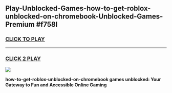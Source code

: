 
## Play-Unblocked-Games-how-to-get-roblox-unblocked-on-chromebook-Unblocked-Games-Premium #f758l
<h3>
<a href="https://premium.freeplayer.one?title=how-to-get-roblox-unblocked-on-chromebook&ref=12M">CLICK TO PLAY</a></h3>
<hr>

<h3>
<a href="https://premium.freeplayer.one?title=how-to-get-roblox-unblocked-on-chromebook&ref=12M">CLICK 2 PLAY</a>
  
</h3>

<a href="https://premium.freeplayer.one?title=how-to-get-roblox-unblocked-on-chromebook&ref=12M"><img src="https://clearcache.store/games.png"></a>


**how-to-get-roblox-unblocked-on-chromebook games unblocked: Your Gateway to Fun and Accessible Online Gaming**
